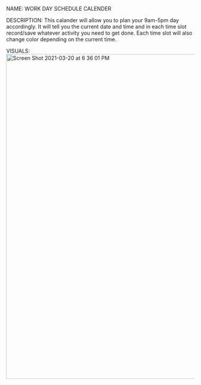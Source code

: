 NAME:
WORK DAY SCHEDULE CALENDER

DESCRIPTION:
This calander will allow you to plan your 9am-5pm day accordingly. It will tell you the current date and time and in each time slot record/save whatever activity you need to get done. Each time slot will also change color depending on the current time.

VISUALS:
<img width="868" alt="Screen Shot 2021-03-20 at 6 36 01 PM" src="https://user-images.githubusercontent.com/76626335/111887504-d6239080-89ab-11eb-9f48-c0c32a3f56db.png">
